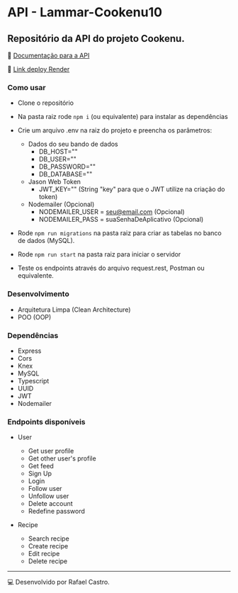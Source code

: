 # API - Lammar-Cookenu10
## Repositório da API do projeto Cookenu.

:green_book: [Documentação para a API](https://documenter.getpostman.com/view/22376211/2s93CHuFSJ)

:satellite: [Link deploy Render](https://cookenu10.onrender.com)

### Como usar
- Clone o repositório
- Na pasta raiz rode `npm i` (ou equivalente) para instalar as dependências
- Crie um arquivo .env na raiz do projeto e preencha os parâmetros:
    - Dados do seu bando de dados
        - DB_HOST=""
        - DB_USER=""
        - DB_PASSWORD=""
        - DB_DATABASE=""
    - Jason Web Token
        - JWT_KEY="" (String "key" para que o JWT utilize na criação do token)
    - Nodemailer (Opcional)
        - NODEMAILER_USER = seu@email.com (Opcional)
        - NODEMAILER_PASS = suaSenhaDeAplicativo (Opcional)
        
- Rode `npm run migrations` na pasta raiz para criar as tabelas no banco de dados (MySQL).
- Rode `npm run start` na pasta raiz para iniciar o servidor
- Teste os endpoints através do arquivo request.rest, Postman ou equivalente.

### Desenvolvimento
- Arquitetura Limpa (Clean Architecture)
- POO (OOP)

### Dependências
* Express
* Cors
* Knex
* MySQL
* Typescript
* UUID
* JWT
* Nodemailer


### Endpoints disponíveis
* User
  - Get user profile
  - Get other user's profile
  - Get feed
  - Sign Up
  - Login
  - Follow user
  - Unfollow user
  - Delete account
  - Redefine password
  
 * Recipe
   - Search recipe
   - Create recipe
   - Edit recipe
   - Delete recipe


---
:computer: Desenvolvido por Rafael Castro.

